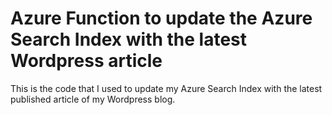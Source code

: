 # Azure Function to update the Azure Search Index with the latest Wordpress article
This is the code that I used to update my Azure Search Index with the latest published article of my Wordpress blog.
